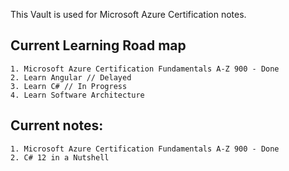 This Vault is used for Microsoft Azure Certification notes.

## Current Learning Road map
	1. Microsoft Azure Certification Fundamentals A-Z 900 - Done
	2. Learn Angular // Delayed
	3. Learn C# // In Progress
	4. Learn Software Architecture
## Current notes:
	1. Microsoft Azure Certification Fundamentals A-Z 900 - Done
	2. C# 12 in a Nutshell
